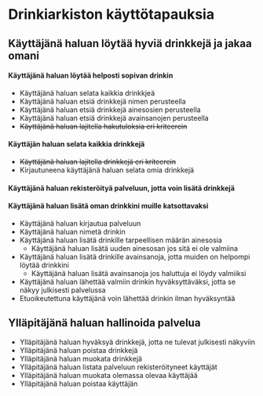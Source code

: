 # Drinkiarkiston käyttötapauksia

## Käyttäjänä haluan löytää hyviä drinkkejä ja jakaa omani

#### Käyttäjänä haluan löytää helposti sopivan drinkin
* Käyttäjänä haluan selata kaikkia drinkkjeä
* Käyttäjänä haluan etsiä drinkkejä nimen perusteella
* Käyttäjänä haluan etsiä drinkkejä ainesosien perusteella
* Käyttäjänä haluan etsiä drinkkejä avainsanojen perusteella
* ~~Käyttäjänä haluan lajitella hakutuloksia eri kriteerein~~

#### Käyttäjän haluan selata kaikkia drinkkejä
* ~~Käyttäjänä haluan lajitella drinkkejä eri kriteerein~~
* Kirjautuneena käyttäjänä haluan selata omia drinkkejä

#### Käyttäjänä haluan rekisteröityä palveluun, jotta voin lisätä drinkkejä 

#### Käyttäjänä haluan lisätä oman drinkkini muille katsottavaksi
* Käyttäjänä haluan kirjautua palveluun 
* Käyttäjänä haluan nimetä drinkin
* Käyttäjänä haluan lisätä drinkille tarpeellisen määrän ainesosia
    * Käyttäjänä haluan lisätä uuden ainesosan jos sitä ei ole valmiina
* Käyttäjänä haluan lisätä drinkille avainsanoja, jotta muiden on helpompi löytää drinkkini	
    * Käyttäjänä haluan lisätä avainsanoja jos haluttuja ei löydy valmiiksi
* Käyttäjänä haluan lähettää valmiin drinkin hyväksyttäväksi, jotta se näkyy julkisesti palvelussa
* Etuoikeutettuna käyttäjänä voin lähettää drinkin ilman hyväksyntää

## Ylläpitäjänä haluan hallinoida palvelua
* Ylläpitäjänä haluan hyväksyä drinkkejä, jotta ne tulevat julkisesti näkyviin
* Ylläpitäjänä haluan poistaa drinkkejä
* Ylläpitäjänä haluan muokata drinkkejä
* Ylläpitäjänä haluan listata palveluun rekisteröityneet käyttäjät
* Ylläpitäjänä haluan muokata olemassa olevaa käyttäjää
* Ylläpitäjänä haluan poistaa käyttäjän